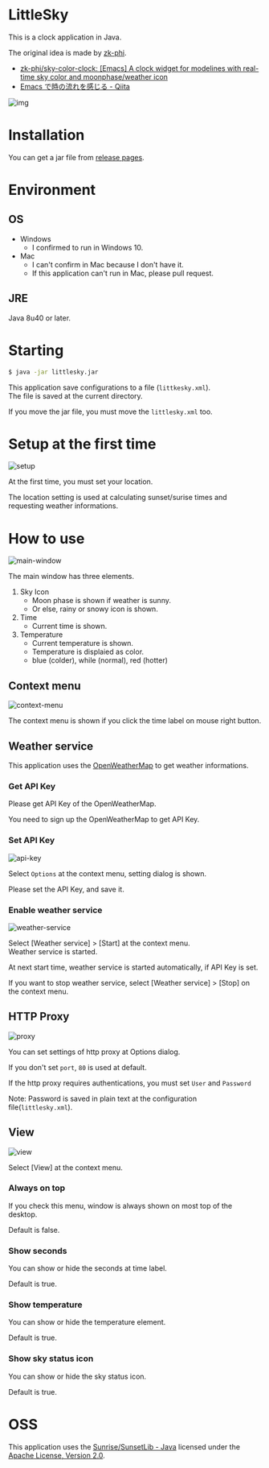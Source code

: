 # LittleSky
This is a clock application in Java.  

The original idea is made by [zk-phi](https://github.com/zk-phi).

- [zk-phi/sky-color-clock: [Emacs] A clock widget for modelines with real-time sky color and moonphase/weather icon](https://github.com/zk-phi/sky-color-clock)
- [Emacs で時の流れを感じる - Qiita](https://qiita.com/zk_phi/items/11a419911db861b9211e)

![img](https://camo.qiitausercontent.com/a04f1b32466cf0813c018820a44d38ef9b62d662/68747470733a2f2f71696974612d696d6167652d73746f72652e73332e616d617a6f6e6177732e636f6d2f302f32383330322f34646433316363322d316332612d323731632d373265302d6136393161626131303265662e676966)

# Installation
You can get a jar file from [release pages](https://github.com/opengl-8080/little-sky/releases).

# Environment
## OS
- Windows
    - I confirmed to run in Windows 10.
- Mac
    - I can't confirm in Mac because I don't have it.
    - If this application can't run in Mac, please pull request.

## JRE
Java 8u40 or later.

# Starting
```bash
$ java -jar littlesky.jar
```

This application save configurations to a file (`littkesky.xml`).  
The file is saved at the current directory.

If you move the jar file, you must move the `littlesky.xml` too.

# Setup at the first time
![setup](https://camo.qiitausercontent.com/3d710bd50a9845b942ec98c8b6772affd5750fa1/68747470733a2f2f71696974612d696d6167652d73746f72652e73332e616d617a6f6e6177732e636f6d2f302f32383330322f38653065623037342d356130612d363337612d346538302d3064346436656338363934302e6a706567)

At the first time, you must set your location.

The location setting is used at calculating sunset/surise times and requesting weather informations.

# How to use
![main-window](https://camo.qiitausercontent.com/91ec451eb6b3b1a04de738f3cfbb2764d50fd983/68747470733a2f2f71696974612d696d6167652d73746f72652e73332e616d617a6f6e6177732e636f6d2f302f32383330322f65663265666335642d646237312d666563372d613431662d6262303730343534623163632e6a706567)

The main window has three elements.

1. Sky Icon
    - Moon phase is shown if weather is sunny.
    - Or else, rainy or snowy icon is shown.
1. Time
    - Current time is shown.
1. Temperature
    - Current temperature is shown.
    - Temperature is displaied as color.
    - blue (colder), while (normal), red (hotter)

## Context menu
![context-menu](https://camo.qiitausercontent.com/d28b82f2dcb44d00434a4ee080d176f4ec081dc8/68747470733a2f2f71696974612d696d6167652d73746f72652e73332e616d617a6f6e6177732e636f6d2f302f32383330322f35363534346264642d633737662d383637382d616166622d6339633364343461666561312e6a706567)

The context menu is shown if you click the time label on mouse right button.

## Weather service
This application uses the [OpenWeatherMap](https://openweathermap.org/) to get weather informations.

### Get API Key
Please get API Key of the OpenWeatherMap.

You need to sign up the OpenWeatherMap to get API Key.

### Set API Key
![api-key](https://camo.qiitausercontent.com/7a3e78ab3f26a77fcc28b84404e330596b344f6c/68747470733a2f2f71696974612d696d6167652d73746f72652e73332e616d617a6f6e6177732e636f6d2f302f32383330322f65343233643633302d323866382d313263372d313836662d3936616135346665323231662e6a706567)

Select `Options` at the context menu, setting dialog is shown.

Please set the API Key, and save it.

### Enable weather service
![weather-service](https://camo.qiitausercontent.com/93588d22ef6b91966c4a021464373e6c36f9eee4/68747470733a2f2f71696974612d696d6167652d73746f72652e73332e616d617a6f6e6177732e636f6d2f302f32383330322f31626331326533662d633539362d643333322d343738642d3564646663366666323030622e6a706567)

Select [Weather service] > [Start] at the context menu.  
Weather service is started.

At next start time, weather service is started automatically, if API Key is set.

If you want to stop weather service, select [Weather service] > [Stop] on the context menu.

## HTTP Proxy
![proxy](https://camo.qiitausercontent.com/fd2231f46857d2470c34bca914e5a2eaa0f1618c/68747470733a2f2f71696974612d696d6167652d73746f72652e73332e616d617a6f6e6177732e636f6d2f302f32383330322f31306636633938312d393937642d313334352d386135632d6135386435346330313535352e6a706567)

You can set settings of http proxy at Options dialog.

If you don't set `port`, `80` is used at default.

If the http proxy requires authentications, you must set `User` and `Password`

Note: Password is saved in plain text at the configuration file(`littlesky.xml`).

## View
![view](https://camo.qiitausercontent.com/0e360060eca3b43dc08102d8e935b145cd1e8be7/68747470733a2f2f71696974612d696d6167652d73746f72652e73332e616d617a6f6e6177732e636f6d2f302f32383330322f37386266363966382d616236642d333932632d316666642d6631336562326339653864622e6a706567)

Select [View] at the context menu.

### Always on top
If you check this menu, window is always shown on most top of the desktop.

Default is false.

### Show seconds
You can show or hide the seconds at time label.

Default is true.

### Show temperature
You can show or hide the temperature element.

Default is true.

### Show sky status icon
You can show or hide the sky status icon.

Default is true.

# OSS
This application uses the [Sunrise/SunsetLib - Java](https://github.com/mikereedell/sunrisesunsetlib-java) licensed under the [Apache License, Version 2.0](http://www.apache.org/licenses/LICENSE-2.0).
